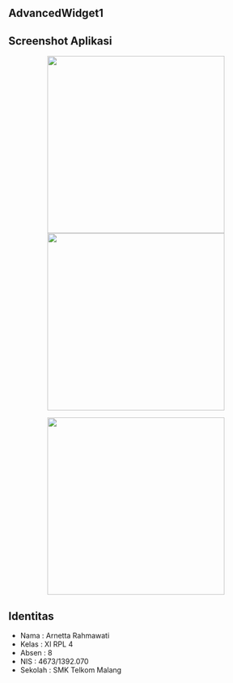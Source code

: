## AdvancedWidget1

## Screenshot Aplikasi
<p align="center">
  <img src="https://cloud.githubusercontent.com/assets/22093237/22648298/8d724150-eca8-11e6-854c-c50a6726fd8e.png" width="350"/>
  <img src="https://cloud.githubusercontent.com/assets/22093237/22648299/8da7082c-eca8-11e6-9aba-74b35868f631.png" width="350"/>
</p>
<p align="center">
  <img src="https://cloud.githubusercontent.com/assets/22093237/22648300/8ddbf49c-eca8-11e6-865c-6475b2a39153.png" width="350"/>
</p>

## Identitas
* Nama  : Arnetta Rahmawati
* Kelas : XI RPL 4
* Absen : 8
* NIS   : 4673/1392.070
* Sekolah : SMK Telkom Malang


